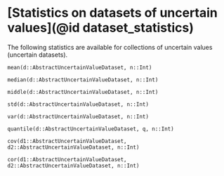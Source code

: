 
# [Statistics on datasets of uncertain values](@id dataset_statistics)

The following statistics are available for collections of uncertain values
(uncertain datasets).

```@docs
mean(d::AbstractUncertainValueDataset, n::Int)
```

```@docs
median(d::AbstractUncertainValueDataset, n::Int)
```

```@docs
middle(d::AbstractUncertainValueDataset, n::Int)
```

```@docs
std(d::AbstractUncertainValueDataset, n::Int)
```

```@docs
var(d::AbstractUncertainValueDataset, n::Int)
```

```@docs
quantile(d::AbstractUncertainValueDataset, q, n::Int)
```

```@docs
cov(d1::AbstractUncertainValueDataset, d2::AbstractUncertainValueDataset, n::Int)
```

```@docs
cor(d1::AbstractUncertainValueDataset, d2::AbstractUncertainValueDataset, n::Int)
```

